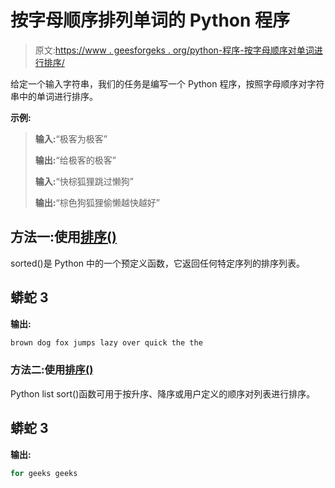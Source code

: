 # 按字母顺序排列单词的 Python 程序

> 原文:[https://www . geesforgeks . org/python-程序-按字母顺序对单词进行排序/](https://www.geeksforgeeks.org/python-program-to-sort-words-in-alphabetical-order/)

给定一个输入字符串，我们的任务是编写一个 Python 程序，按照字母顺序对字符串中的单词进行排序。

**示例:**

> **输入:**“极客为极客”
> 
> **输出:**“给极客的极客”
> 
> **输入:**“快棕狐狸跳过懒狗”
> 
> **输出:**“棕色狗狐狸偷懒越快越好”

## 方法一:使用[排序()](https://www.geeksforgeeks.org/sorted-function-python/)

sorted()是 Python 中的一个预定义函数，它返回任何特定序列的排序列表。

## 蟒蛇 3

**输出:**

```py
brown dog fox jumps lazy over quick the the
```

### 方法二:使用[排序()](https://www.geeksforgeeks.org/python-list-sort-method/)

Python list sort()函数可用于按升序、降序或用户定义的顺序对列表进行排序。

## 蟒蛇 3

**输出:**

```py
for geeks geeks
```